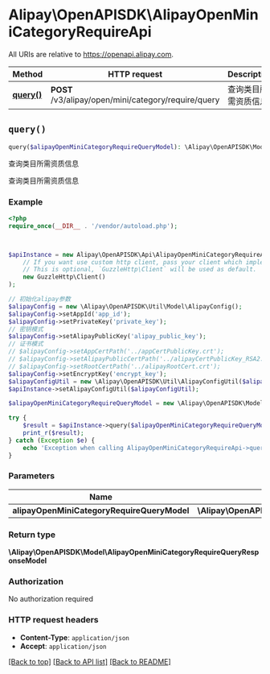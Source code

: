 # Alipay\OpenAPISDK\AlipayOpenMiniCategoryRequireApi

All URIs are relative to https://openapi.alipay.com.

Method | HTTP request | Description
------------- | ------------- | -------------
[**query()**](AlipayOpenMiniCategoryRequireApi.md#query) | **POST** /v3/alipay/open/mini/category/require/query | 查询类目所需资质信息


## `query()`

```php
query($alipayOpenMiniCategoryRequireQueryModel): \Alipay\OpenAPISDK\Model\AlipayOpenMiniCategoryRequireQueryResponseModel
```

查询类目所需资质信息

查询类目所需资质信息

### Example

```php
<?php
require_once(__DIR__ . '/vendor/autoload.php');



$apiInstance = new Alipay\OpenAPISDK\Api\AlipayOpenMiniCategoryRequireApi(
    // If you want use custom http client, pass your client which implements `GuzzleHttp\ClientInterface`.
    // This is optional, `GuzzleHttp\Client` will be used as default.
    new GuzzleHttp\Client()
);

// 初始化alipay参数
$alipayConfig = new \Alipay\OpenAPISDK\Util\Model\AlipayConfig();
$alipayConfig->setAppId('app_id');
$alipayConfig->setPrivateKey('private_key');
// 密钥模式
$alipayConfig->setAlipayPublicKey('alipay_public_key');
// 证书模式
// $alipayConfig->setAppCertPath('../appCertPublicKey.crt');
// $alipayConfig->setAlipayPublicCertPath('../alipayCertPublicKey_RSA2.crt');
// $alipayConfig->setRootCertPath('../alipayRootCert.crt');
$alipayConfig->setEncryptKey('encrypt_key');
$alipayConfigUtil = new \Alipay\OpenAPISDK\Util\AlipayConfigUtil($alipayConfig);
$apiInstance->setAlipayConfigUtil($alipayConfigUtil);

$alipayOpenMiniCategoryRequireQueryModel = new \Alipay\OpenAPISDK\Model\AlipayOpenMiniCategoryRequireQueryModel(); // \Alipay\OpenAPISDK\Model\AlipayOpenMiniCategoryRequireQueryModel

try {
    $result = $apiInstance->query($alipayOpenMiniCategoryRequireQueryModel);
    print_r($result);
} catch (Exception $e) {
    echo 'Exception when calling AlipayOpenMiniCategoryRequireApi->query: ', $e->getMessage(), PHP_EOL;
}
```

### Parameters

Name | Type | Description  | Notes
------------- | ------------- | ------------- | -------------
 **alipayOpenMiniCategoryRequireQueryModel** | **\Alipay\OpenAPISDK\Model\AlipayOpenMiniCategoryRequireQueryModel**|  | [optional]

### Return type

**\Alipay\OpenAPISDK\Model\AlipayOpenMiniCategoryRequireQueryResponseModel**

### Authorization

No authorization required

### HTTP request headers

- **Content-Type**: `application/json`
- **Accept**: `application/json`

[[Back to top]](#) [[Back to API list]](../../README.md#api-endpoints)
[[Back to README]](../../README.md)
